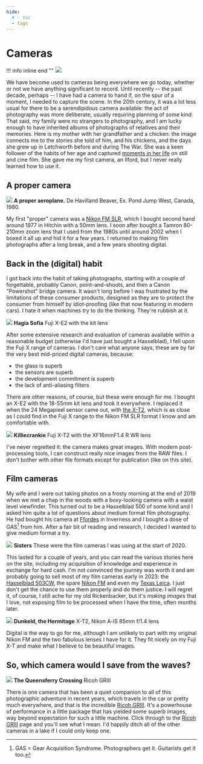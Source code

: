 ```yaml
---
hide:
  # - toc
  - tags
---
```


# Cameras

!!! info inline end ""
    ![](/img/Audrey-Grandfather.jpg)

We have become used to cameras being everywhere we go today, whether or not we have anything significant to record. Until recently -- the past decade, perhaps -- I have had a camera to hand if, on the spur of a moment, I needed to capture the scene. In the 20th century, it was a lot less usual for there to be a serendipidous camera available: the act of photography was more deliberate, usually requiring planning of some kind. That said, my family were no strangers to photography, and I am lucky enough to have inherited albums of photographs of relatives and their memories. Here is my mother with her grandfather and a chicken: the image connects me to the stories she told of him, and his chickens, and the days she grew up in Letchworth before and during The War. She was a keen follower of the habits of her age and captured [moments in her life](../Stories/2020/2020-11-07-Last-frames.md) on still and cine film. She gave me my first camera, an Ilford, but I never really learned how to use it.

## A proper camera

![](/img/Beaver.jpg)
**A proper aeroplane.** De Havilland Beaver, Ex. Pond Jump West, Canada, 1980.

My first "proper" camera was a [Nikon FM SLR](../Cameras/nikon-fm.md), which I bought second hand around 1977 in Hitchin with a 50mm lens. I soon after bought a Tamron 80-210mm zoom lens that I used from the 1980s until around 2002 when I boxed it all up and hid it for a few years. I returned to making film photographs after a long break, and a few years shooting digital.

## Back in the (digital) habit

I got back into the habit of taking photographs, starting with a couple of forgettable, probably Canon, point-and-shoots, and then a Canon "Powershot" bridge camera. It wasn't long before I was frustrated by the limitations of these consumer products, designed as they are to protect the consumer from himself by idiot-proofing (like that now featuring in modern cars). I hate it when machines try to do the thinking. They're rubbish at it. 

![](/img/DSF8960.jpg)
**Hagia Sofia** Fuji X-E2 with the kit lens

After some extensive research and evaluation of cameras available within a reasonable budget (otherwise I'd have just bought a Hasselblad), I fell upon the Fuji X range of cameras. I don't care what anyone says, these are by far the very best mid-priced digital cameras, because:

* the glass is superb
* the sensors are superb
* the development commitment is superb
* the lack of anti-aliasing filters

There are other reasons, of course, but these were enough for me. I bought an X-E2 with the 18-55mm kit lens and took it everywhere. I replaced it when the 24 Megapixel sensor came out, with [the X-T2](../Cameras/fuji-x-t2.md), which is as close as I could find in the Fuji X range to the Nikon FM SLR format I know and am comfortable with. 

![](/img/DSF8375_HDR.jpg)
**Killiecrankie** Fuji X-T2 with the XF16mmF1.4 R WR lens

I've never regretted it: the camera makes great images. With modern post-processing tools, I can construct really nice images from the RAW files. I don't bother with other file formats except for publication (like on this site).

## Film cameras

My wife and I were out taking photos on a frosty morning at the end of 2019 when we met a chap in the woods with a boxy-looking camera with a waist level viewfinder. This turned out to be a Hasselblad 500 of some kind and I asked him quite a lot of questions about medium format film photography. He had bought his camera at [Ffordes](https://www.ffordes.com/) in Inverness and I bought a dose of GAS[^3] from him. After a fair bit of reading and research, I decided I wanted to give medium format a try.  

![](/img/IMG_8897.jpg)
**Sisters** These were the film cameras I was using at the start of 2020.

This lasted for a couple of years, and you can read the various stories here on the site, including my acquisition of knowledge and experience in exchange for hard cash. I'm not convinced the journey was worth it and am probably going to sell most of my film cameras early in 2023: the [Hasselblad 503CW](../Cameras/hasselblad-v.md), the spare [Nikon FM](../Cameras/nikon-fm.md) and even my [Texas Leica](../Cameras/fuji-gw690ii.md). I just don't get the chance to use them properly and do them justice. I will regret it, of course, I still ache for my old Rickenbacker, but it's *making images* that I love, not exposing film to be processed when I have the time, often months later. 

![](/img/DSF0483_Panorama.jpg)
**Dunkeld, the Hermitage** X-T2, Nikon A-iS 85mm f/1.4 lens

Digital is the way to go for me, although I am unlikely to part with my original Nikon FM and the two fabulous lenses I have for it. They fit nicely on my Fuji X-T and make what I believe to be beautiful images.

## So, which camera would I save from the waves?

![](/img/R0000946.jpg)
**The Queensferry Crossing** Ricoh GRIII

There is one camera that has been a quiet companion to all of this photographic adventure in recent years, which travels in the car or pretty much everywhere, and that is the incredible [Ricoh GRIII](../Cameras/ricoh-gr-iii.md). It's a powerhouse of performance in a little package that has yielded some superb images, way beyond expectation for such a little machine. Click through to the [Ricoh GRIII](../Cameras/ricoh-gr-iii.md) page and you'll see what I mean. I'd happily ditch all of the other cameras in a lake if I could only keep one.

[^3]: GAS = Gear Acquisition Syndrome. Photographers get it. Guitarists get it too.
